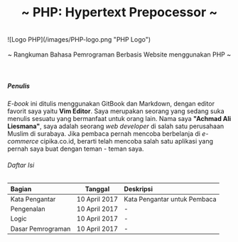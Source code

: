 <center><h1>~ PHP: Hypertext Prepocessor ~</h1></center>

<br />
![Logo PHP](/images/PHP-logo.png "PHP Logo")
<br /><br />

<center>
~ Rangkuman Bahasa Pemrograman Berbasis Website menggunakan PHP ~
</center>
<br /><br />

##### Penulis
_E-book_ ini ditulis menggunakan GitBook dan Markdown, dengan editor favorit saya yaitu **Vim Editor**. Saya merupakan seorang yang sedang suka menulis sesuatu yang bermanfaat untuk orang lain. Nama saya **"Achmad Ali Liesmana"**, saya adalah seorang _web developer_ di salah satu perusahaan Muslim di surabaya. Jika pembaca pernah mencoba berbelanja di _e-commerce_ cipika.co.id, berarti telah mencoba salah satu aplikasi yang pernah saya buat dengan teman - teman saya.

###### Daftar Isi
| Bagian            | Tanggal       | Deskripsi
| :-----            | :-----:       | :---------
| Kata Pengantar    | 10 April 2017 | Kata Pengantar untuk Pembaca
| Pengenalan        | 10 April 2017 | -
| Logic             | 10 April 2017 | -
| Dasar Pemrograman | 10 April 2017 | -

